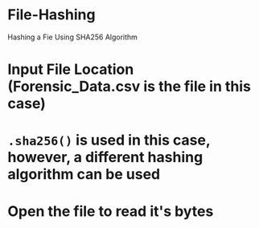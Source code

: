 # File-Hashing
Hashing a Fie Using SHA256 Algorithm
# Input File Location (Forensic_Data.csv is the file in this case)
# `.sha256()` is used in this case, however, a different hashing algorithm can be used
# Open the file to read it's bytes
